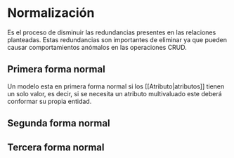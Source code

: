# Normalización
Es el proceso de disminuir las redundancias presentes en las relaciones planteadas. Estas redundancias son importantes de eliminar ya que pueden causar comportamientos anómalos en las operaciones CRUD. 

## Primera forma normal
Un modelo esta en primera forma normal si los [[Atributo|atributos]] tienen un solo valor, es decir, si se necesita un atributo multivaluado este deberá conformar su propia entidad.
## Segunda forma normal

## Tercera forma normal
